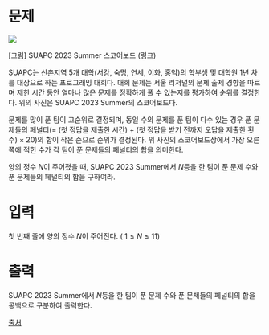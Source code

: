 # 문제

<img src = "https://u.acmicpc.net/ef1e1da0-2b5a-440e-bb47-c6089f26a449/image1.png">

[그림] SUAPC 2023 Summer 스코어보드 (링크)

SUAPC는 신촌지역 5개 대학(서강, 숙명, 연세, 이화, 홍익)의 학부생 및 대학원 1년 차를 대상으로 하는 프로그래밍 대회다. 대회 문제는 서울 리저널의 문제 출제 경향을 따르며 제한 시간 동안 얼마나 많은 문제를 정확하게 풀 수 있는지를 평가하여 순위를 결정한다. 위의 사진은 SUAPC 2023 Summer의 스코어보드다.

문제를 많이 푼 팀이 고순위로 결정되며, 동일 수의 문제를 푼 팀이 다수 있는 경우 푼 문제들의 페널티(= (첫 정답을 제출한 시간) + (첫 정답을 받기 전까지 오답을 제출한 횟수) × 20)의 합이 작은 순으로 순위가 결정된다. 위 사진의 스코어보드상에서 가장 오른쪽에 적힌 수가 각 팀이 푼 문제들의 페널티의 합을 의미한다.

양의 정수 
$N$이 주어졌을 때, SUAPC 2023 Summer에서 
$N$등을 한 팀이 푼 문제 수와 푼 문제들의 페널티의 합을 구하여라.

# 입력

첫 번째 줄에 양의 정수 
$N$이 주어진다. (
$1 \le N \le 11$)

# 출력

SUAPC 2023 Summer에서 
$N$등을 한 팀이 푼 문제 수와 푼 문제들의 페널티의 합을 공백으로 구분하여 출력한다.

[출처](https://www.acmicpc.net/problem/31429)
